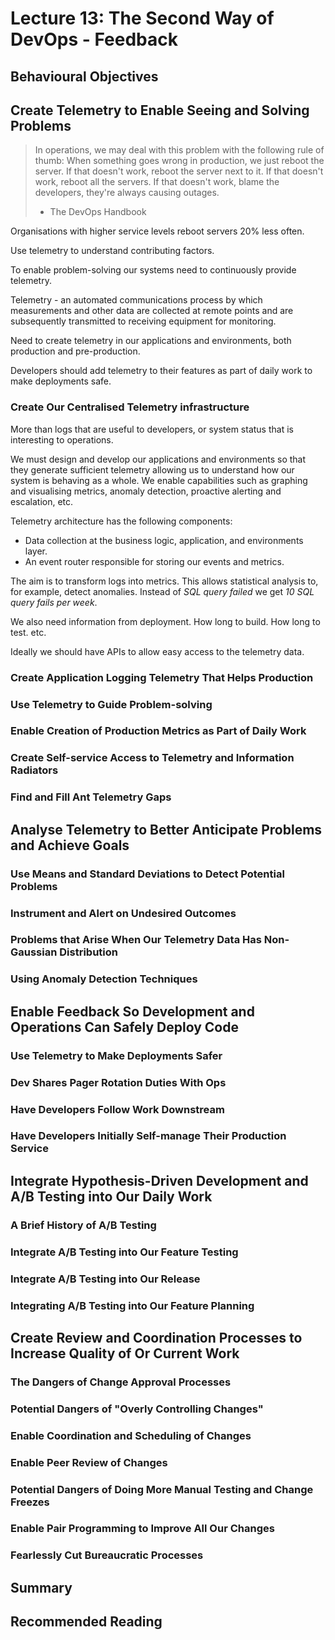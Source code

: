 # Lecture 13: The Second Way of DevOps - Feedback

## Behavioural Objectives

## Create Telemetry to Enable Seeing and Solving Problems

> In operations, we may deal with this problem with the following rule of thumb: When something goes wrong in production, we just reboot the server.  If that doesn't work, reboot the server next to it.  If that doesn't work, reboot all the servers.  If that doesn't work, blame the developers, they're always causing outages.
>
> - The DevOps Handbook

Organisations with higher service levels reboot servers 20% less often.

Use telemetry to understand contributing factors.

To enable problem-solving our systems need to continuously provide telemetry.

Telemetry - an automated communications process by which measurements and other data are collected at remote points and are subsequently transmitted to receiving equipment for monitoring.

Need to create telemetry in our applications and environments, both production and pre-production.

Developers should add telemetry to their features as part of daily work to make deployments safe.

### Create Our Centralised Telemetry infrastructure

More than logs that are useful to developers, or system status that is interesting to operations.

We must design and develop our applications and environments so that they generate sufficient telemetry  allowing us to understand how our system is behaving as a whole.  We enable capabilities such as graphing and visualising metrics, anomaly detection, proactive alerting and escalation, etc.

Telemetry architecture has the following components:

- Data collection at the business logic, application, and environments layer.
- An event router responsible for storing our events and metrics.

The aim is to transform logs into metrics.  This allows statistical analysis to, for example, detect anomalies.  Instead of *SQL query failed* we get *10 SQL query fails per week*.

We also need information from deployment.  How long to build.  How long to test.  etc.

Ideally we should have APIs to allow easy access to the telemetry data.

### Create Application Logging Telemetry That Helps Production



### Use Telemetry to Guide Problem-solving

### Enable Creation of Production Metrics as Part of Daily Work

### Create Self-service Access to Telemetry and Information Radiators

### Find and Fill Ant Telemetry Gaps

## Analyse Telemetry to Better Anticipate Problems and Achieve Goals

### Use Means and Standard Deviations to Detect Potential Problems

### Instrument and Alert on Undesired Outcomes

### Problems that Arise When Our Telemetry Data Has Non-Gaussian Distribution

### Using Anomaly Detection Techniques

## Enable Feedback So Development and Operations Can Safely Deploy Code

### Use Telemetry to Make Deployments Safer

### Dev Shares Pager Rotation Duties With Ops

### Have Developers Follow Work Downstream

### Have Developers Initially Self-manage Their Production Service

## Integrate Hypothesis-Driven Development and A/B Testing into Our Daily Work

### A Brief History of A/B Testing

### Integrate A/B Testing into Our Feature Testing

### Integrate A/B Testing into Our Release

### Integrating A/B Testing into Our Feature Planning

## Create Review and Coordination Processes to Increase Quality of Or Current Work

### The Dangers of Change Approval Processes

### Potential Dangers of "Overly Controlling Changes"

### Enable Coordination and Scheduling of Changes

### Enable Peer Review of Changes

### Potential Dangers of Doing More Manual Testing and Change Freezes

### Enable Pair Programming to Improve All Our Changes

### Fearlessly Cut Bureaucratic Processes

## Summary

## Recommended Reading